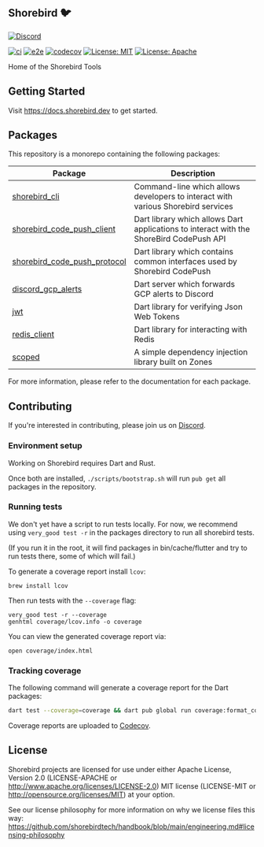 ## Shorebird 🐦

[![Discord](https://dcbadge.vercel.app/api/server/shorebird)](https://discord.gg/shorebird)

[![ci](https://github.com/shorebirdtech/shorebird/actions/workflows/main.yaml/badge.svg)](https://github.com/shorebirdtech/shorebird/actions/workflows/main.yaml)
[![e2e](https://github.com/shorebirdtech/shorebird/actions/workflows/e2e.yaml/badge.svg)](https://github.com/shorebirdtech/shorebird/actions/workflows/e2e.yaml)
[![codecov](https://codecov.io/gh/shorebirdtech/shorebird/branch/main/graph/badge.svg)](https://codecov.io/gh/shorebirdtech/shorebird)
[![License: MIT](https://img.shields.io/badge/license-MIT-blue.svg)](./LICENSE-MIT)
[![License: Apache](https://img.shields.io/badge/license-Apache-orange.svg)](./LICENSE-APACHE)

Home of the Shorebird Tools

## Getting Started

Visit https://docs.shorebird.dev to get started.

## Packages

This repository is a monorepo containing the following packages:

| Package                                                                         | Description                                                                             |
| ------------------------------------------------------------------------------- | --------------------------------------------------------------------------------------- |
| [shorebird_cli](packages/shorebird_cli/README.md)                               | Command-line which allows developers to interact with various Shorebird services        |
| [shorebird_code_push_client](packages/shorebird_code_push_client/README.md)     | Dart library which allows Dart applications to interact with the ShoreBird CodePush API |
| [shorebird_code_push_protocol](packages/shorebird_code_push_protocol/README.md) | Dart library which contains common interfaces used by Shorebird CodePush                |
| [discord_gcp_alerts](packages/discord_gcp_alerts/README.md)                     | Dart server which forwards GCP alerts to Discord                                        |
| [jwt](packages/jwt/README.md)                                                   | Dart library for verifying Json Web Tokens                                              |
| [redis_client](packages/redis_client/README.md)                                 | Dart library for interacting with Redis                                                 |
| [scoped](packages/scoped/README.md)                                             | A simple dependency injection library built on Zones                                    |

For more information, please refer to the documentation for each package.

## Contributing

If you're interested in contributing, please join us on
[Discord](https://discord.gg/shorebird).

### Environment setup

Working on Shorebird requires Dart and Rust.

Once both are installed, `./scripts/bootstrap.sh` will run `pub get` all
packages in the repository.

### Running tests

We don't yet have a script to run tests locally. For now, we recommend using
`very_good test -r` in the packages directory to run all shorebird tests.

(If you run it in the root, it will find packages in bin/cache/flutter and try
to run tests there, some of which will fail.)

To generate a coverage report install `lcov`:

```
brew install lcov
```

Then run tests with the `--coverage` flag:

```
very_good test -r --coverage
genhtml coverage/lcov.info -o coverage
```

You can view the generated coverage report via:

```
open coverage/index.html
```

### Tracking coverage

The following command will generate a coverage report for the Dart packages:

```bash
dart test --coverage=coverage && dart pub global run coverage:format_coverage --lcov --in=coverage --out=coverage/lcov.info --packages=.dart_tool/package_config.json --check-ignore
```

Coverage reports are uploaded to [Codecov](https://app.codecov.io/gh/shorebirdtech/shorebird).

## License

Shorebird projects are licensed for use under either Apache License, Version 2.0
(LICENSE-APACHE or http://www.apache.org/licenses/LICENSE-2.0) MIT license
(LICENSE-MIT or http://opensource.org/licenses/MIT) at your option.

See our license philosophy for more information on why we license files this
way:
https://github.com/shorebirdtech/handbook/blob/main/engineering.md#licensing-philosophy
